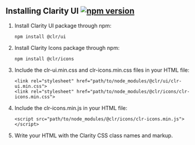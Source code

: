 ## Installing Clarity UI [![npm version](https://badge.fury.io/js/%40clr%2Fui.svg)](https://badge.fury.io/js/%40clr%2Fui)

1.  Install Clarity UI package through npm:

    ```
    npm install @clr/ui
    ```

2.  Install Clarity Icons package through npm:

    ```
    npm install @clr/icons
    ```

3.  Include the clr-ui.min.css and clr-icons.min.css files in your HTML file:

    ```
    <link rel="stylesheet" href="path/to/node_modules/@clr/ui/clr-ui.min.css">
    <link rel="stylesheet" href="path/to/node_modules/@clr/icons/clr-icons.min.css">
    ```

4.  Include the clr-icons.min.js in your HTML file:

    ```
    <script src="path/to/node_modules/@clr/icons/clr-icons.min.js"></script>
    ```

5.  Write your HTML with the Clarity CSS class names and markup.
